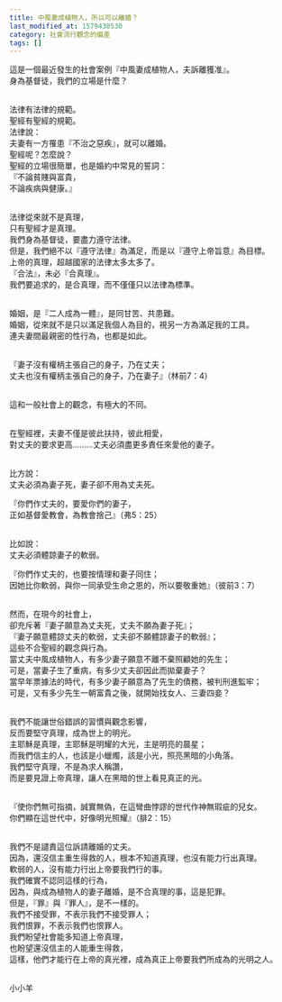 ```yaml
---
title: 中風妻成植物人，所以可以離婚？
last_modified_at: 1579438530
category: 社會流行觀念的偏差
tags: []
---
```


<p>這是一個最近發生的社會案例『中風妻成植物人，夫訴離獲准』。<br>
身為基督徒，我們的立場是什麼？</p>

<p><br>
法律有法律的規範。<br>
聖經有聖經的規範。<br>
法律說：<br>
夫妻有一方罹患『不治之惡疾』，就可以離婚。<br>
聖經呢？怎麼說？<br>
聖經的立場很簡單，也是婚約中常見的誓詞：<br>
『不論貧賤與富貴，<br>
不論疾病與健康。』</p>

<p><br>
法律從來就不是真理，<br>
只有聖經才是真理。<br>
我們身為基督徒，要盡力遵守法律。<br>
但是，我們絕不以『遵守法律』為滿足，而是以『遵守上帝旨意』為目標。<br>
上帝的真理，超越國家的法律太多太多了。<br>
『合法』，未必『合真理』。<br>
我們要追求的，是合真理，而不僅僅只以法律為標準。</p>

<p><br>
婚姻，是『二人成為一體』，是同甘苦、共患難。<br>
婚姻，從來就不是只以滿足我個人為目的，視另一方為滿足我的工具。<br>
連夫妻間最親密的性行為，也都是如此。</p>

<p><br>
『妻子沒有權柄主張自己的身子，乃在丈夫；<br>
丈夫也沒有權柄主張自己的身子，乃在妻子』（林前7：4）</p>

<p><br>
這和一般社會上的觀念，有極大的不同。</p>

<p><br>
在聖經裡，夫妻不僅是彼此扶持，彼此相愛，<br>
對丈夫的要求更高………丈夫必須盡更多責任來愛他的妻子。</p>

<p><br>
比方說：<br>
丈夫必須為妻子死，妻子卻不用為丈夫死。</p>

<p>『你們作丈夫的，要愛你們的妻子，<br>
正如基督愛教會，為教會捨己』（弗5：25）</p>

<p><br>
比如說：<br>
丈夫必須體諒妻子的軟弱。</p>

<p>『你們作丈夫的，也要按情理和妻子同住；<br>
因她比你軟弱，與你一同承受生命之恩的，所以要敬重她』（彼前3：7）</p>

<p><br>
然而，在現今的社會上，<br>
卻充斥著『妻子願意為丈夫死，丈夫不願為妻子死』；<br>
『妻子願意體諒丈夫的軟弱，丈夫卻不願體諒妻子的軟弱』；<br>
這些不合聖經的觀念與行為。<br>
當丈夫中風成植物人，有多少妻子願意不離不棄照顧她的先生；<br>
可是，當妻子生了重病，有多少丈夫卻因此而拋棄妻子？<br>
當早年票據法的時代，有多少妻子願意為了先生的債務，被判刑進監牢；<br>
可是，又有多少先生一朝富貴之後，就開始找女人、三妻四妾？</p>

<p><br>
我們不能讓世俗錯誤的習慣與觀念影響，<br>
反而要堅守真理，成為世上的明光。<br>
主耶穌是真理，主耶穌是明耀的大光，主是明亮的晨星；<br>
而我們信主的人，也該是小蠟燭，該是小光，照亮黑暗的小角落。<br>
我們堅守真理，不是為求人稱讚，<br>
而是要見證上帝真理，讓人在黑暗的世上看見真正的光。</p>

<p><br>
『使你們無可指摘，誠實無偽，在這彎曲悖謬的世代作神無瑕疵的兒女。<br>
你們顯在這世代中，好像明光照耀』（腓2：15）</p>

<p><br>
我們不是譴責這位訴請離婚的丈夫。<br>
因為，還沒信主重生得救的人，根本不知道真理，也沒有能力行出真理。<br>
軟弱的人，沒有能力行出上帝要我們行的事。<br>
我們確實不認同這樣的行為，<br>
因為，與成為植物人的妻子離婚，是不合真理的事，這是犯罪。<br>
但是，『罪』與『罪人』，是不一樣的。<br>
我們不接受罪，不表示我們不接受罪人；<br>
我們恨罪，不表示我們也恨罪人。<br>
我們盼望社會能多知道上帝真理，<br>
也盼望還沒信主的人能重生得救，<br>
這樣，他們才能行在上帝的真光裡，成為真正上帝要我們所成為的光明之人。</p>

<p><br>
小小羊</p>

